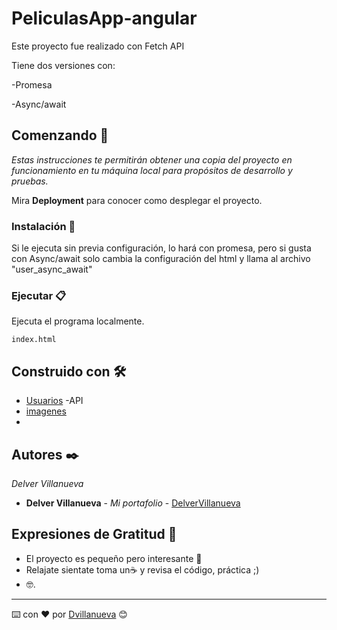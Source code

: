 # PeliculasApp-angular
Este proyecto fue realizado con Fetch API

Tiene dos versiones con:

-Promesa

-Async/await


<!-- ## DEMO
* [Demo](https://peliculas-app-seccion-new-p3novfxfz.vercel.app/)
 -->


## Comenzando 🚀

_Estas instrucciones te permitirán obtener una copia del proyecto en funcionamiento en tu máquina local para propósitos de desarrollo y pruebas._

Mira **Deployment** para conocer como desplegar el proyecto.

### Instalación 🔧

Si le ejecuta sin previa configuración, lo hará con promesa, pero si gusta con Async/await solo cambia la configuración del html y llama al
archivo "user_async_await"


### Ejecutar 📋

Ejecuta el programa localmente.

```
index.html
```


## Construido con 🛠️

* [Usuarios](https://jsonplaceholder.typicode.com/users) -API
* [imagenes](http://dummyimage.com/200x200&text={website})
* 
## Autores ✒️

_Delver Villanueva_


* **Delver Villanueva** - *Mi portafolio* - [DelverVillanueva](https://delvervillanueva.live/)

## Expresiones de Gratitud 🎁

* El proyecto es pequeño pero interesante 📢
* Relajate sientate toma un☕ y revisa el código, práctica ;)
* 🤓.

---
⌨️ con ❤️ por [Dvillanueva](https://github.com/delvervillanueva) 😊
